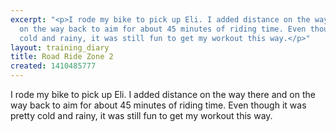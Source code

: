 ```yaml
---
excerpt: "<p>I rode my bike to pick up Eli. I added distance on the way there and
  on the way back to aim for about 45 minutes of riding time. Even though it was pretty
  cold and rainy, it was still fun to get my workout this way.</p>"
layout: training_diary
title: Road Ride Zone 2
created: 1410485777
---
```

<p>I rode my bike to pick up Eli. I added distance on the way there and on the way back to aim for about 45 minutes of riding time. Even though it was pretty cold and rainy, it was still fun to get my workout this way.</p>
